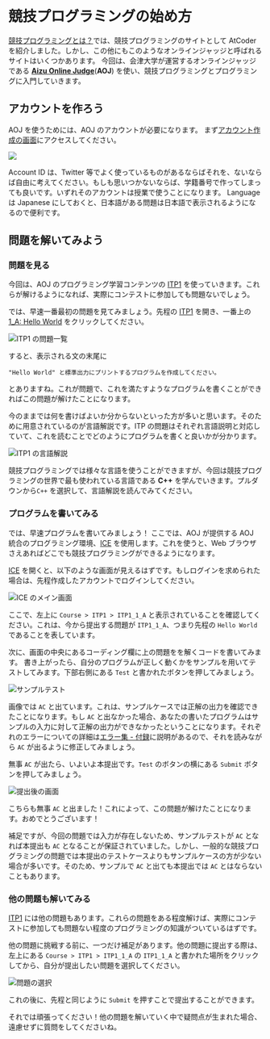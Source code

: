 # 競技プログラミングの始め方

[競技プログラミングとは？](/beginner/about-compro)では、競技プログラミングのサイトとして AtCoder を紹介しました。しかし、この他にもこのようなオンラインジャッジと呼ばれるサイトはいくつかあります。
今回は、会津大学が運営するオンラインジャッジである [**Aizu Online Judge**](https://onlinejudge.u-aizu.ac.jp/home)(**AOJ**) を使い、競技プログラミングとプログラミングに入門していきます。

## アカウントを作ろう

AOJ を使うためには、AOJ のアカウントが必要になります。
まず[アカウント作成の画面](https://onlinejudge.u-aizu.ac.jp/signup)にアクセスしてください。

![](../images/signup_aoj.jpg)

Account ID は、Twitter 等でよく使っているものがあるならばそれを、ないならば自由に考えてください。もしも思いつかないならば、学籍番号で作ってしまっても良いです。いずれそのアカウントは授業で使うことになります。
Language は Japanese にしておくと、日本語がある問題は日本語で表示されるようになるので便利です。

## 問題を解いてみよう

### 問題を見る

今回は、AOJ のプログラミング学習コンテンツの [ITP1](https://onlinejudge.u-aizu.ac.jp/courses/lesson/2/ITP1/1) を使っていきます。これらが解けるようになれば、実際にコンテストに参加しても問題ないでしょう。

では、早速一番最初の問題を見てみましょう。先程の [ITP1](https://onlinejudge.u-aizu.ac.jp/courses/lesson/2/ITP1/1f) を開き、一番上の [1_A: Hello World](https://onlinejudge.u-aizu.ac.jp/courses/lesson/2/ITP1/1/ITP1_1_A) をクリックしてください。

![ITP1 の問題一覧](../images/itp1_menu.jpg)

すると、表示される文の末尾に

```
"Hello World" と標準出力にプリントするプログラムを作成してください。
```

とありますね。これが問題で、これを満たすようなプログラムを書くことができればこの問題が解けたことになります。

今のままでは何を書けばよいか分からないといった方が多いと思います。そのために用意されているのが言語解説です。ITP の問題はそれぞれ言語説明と対応していて、これを読むことでどのようにプログラムを書くと良いかが分かります。

![ITP1 の言語解説](../images/itp1_prenote.jpg)

競技プログラミングでは様々な言語を使うことができますが、今回は競技プログラミングの世界で最も使われている言語である **C++** を学んでいきます。プルダウンから`C++` を選択して、言語解説を読んでみてください。


### プログラムを書いてみる

では、早速プログラムを書いてみましょう！
ここでは、AOJ が提供する AOJ 統合のプログラミング環境、[ICE](https://onlinejudge.u-aizu.ac.jp/beta/ice/) を使用します。これを使うと、Web ブラウザさえあればどこでも競技プログラミングができるようになります。

[ICE](https://onlinejudge.u-aizu.ac.jp/beta/ice/) を開くと、以下のような画面が見えるはずです。もしログインを求められた場合は、先程作成したアカウントでログインしてください。

![ICE のメイン画面](../images/ice_mainscreen.jpg)

ここで、左上に `Course > ITP1 > ITP1_1_A` と表示されていることを確認してください。これは、今から提出する問題が `ITP1_1_A`、つまり先程の `Hello World` であることを表しています。

次に、画面の中央にあるコーディング欄に上の問題をを解くコードを書いてみます。
書き上がったら、自分のプログラムが正しく動くかをサンプルを用いてテストしてみます。下部右側にある `Test` と書かれたボタンを押してみましょう。

![サンプルテスト](../images/ice_sampletest.jpg)

画像では `AC` と出ています。これは、サンプルケースでは正解の出力を確認できたことになります。もし `AC` と出なかった場合、あなたの書いたプログラムはサンプルの入力に対して正解の出力ができなかったということになります。それぞれのエラーについての詳細は[エラー集 - 付録](/beginner/appendix?id=エラー集)に説明があるので、それを読みながら `AC` が出るように修正してみましょう。

無事 `AC` が出たら、いよいよ本提出です。`Test` のボタンの横にある `Submit` ボタンを押してみましょう。

![提出後の画面](../images/ice_submitted.jpg)

こちらも無事 `AC` と出ました！これによって、この問題が解けたことになります。おめでとうございます！

補足ですが、今回の問題では入力が存在しないため、サンプルテストが `AC` となれば本提出も `AC` となることが保証されていました。しかし、一般的な競技プログラミングの問題では本提出のテストケースよりもサンプルケースの方が少ない場合が多いです。そのため、サンプルで `AC` と出ても本提出では `AC` とはならないこともあります。

### 他の問題も解いてみる

[ITP1](https://onlinejudge.u-aizu.ac.jp/courses/lesson/2/ITP1/1) には他の問題もあります。これらの問題をある程度解けば、実際にコンテストに参加しても問題ない程度のプログラミングの知識がついているはずです。

他の問題に挑戦する前に、一つだけ補足があります。他の問題に提出する際は、左上にある `Course > ITP1 > ITP1_1_A` の `ITP1_1_A` と書かれた場所をクリックしてから、自分が提出したい問題を選択してください。

![問題の選択](../images/ice_select_problem.jpg)

これの後に、先程と同じように `Submit` を押すことで提出することができます。

それでは頑張ってください！他の問題を解いていく中で疑問点が生まれた場合、遠慮せずに質問をしてくださいね。
